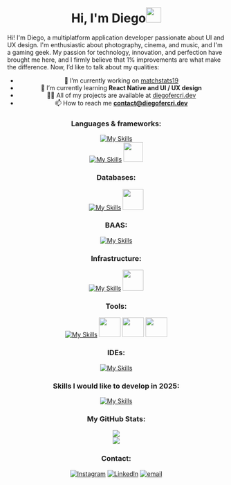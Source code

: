<div align="center">

<h1>Hi, I'm Diego<img src="https://media.giphy.com/media/hvRJCLFzcasrR4ia7z/giphy.gif" width="35"></h1>

<p align="left">
Hi! I'm Diego, a multiplatform application developer passionate about UI and UX design. I'm enthusiastic about photography, cinema, and music, and I'm a gaming geek. My passion for technology, innovation, and perfection have brought me here, and I firmly believe that 1% improvements are what make the difference. Now, I’d like to talk about my qualities:</br>

- 🔭 I’m currently working on [matchstats19](https://github.com/diegofercri/matchstats19_docs)</br>
- 🌱 I’m currently learning **React Native and UI / UX design**</br>
- 👨‍💻 All of my projects are available at [diegofercri.dev](diegofercri.dev)</br>
- 📫 How to reach me **contact@diegofercri.dev**</br>
</p>


<h3>Languages & frameworks:</h3>

[![My Skills](https://skillicons.dev/icons?i=html,css,bootstrap,js,ts,react,tailwind)](https://diegofercri.dev)<br/>
[![My Skills](https://skillicons.dev/icons?i=cs,java,kotlin)](https://diegofercri.dev)
[<img width="45px" src="https://diegofercri.dev/assets/jetpackcompose.svg" />](https://diegofercri.dev)


<h3>Databases:</h3>

[![My Skills](https://skillicons.dev/icons?i=postgresql)](https://diegofercri.dev)
[<img width="48px" src="https://diegofercri.dev/assets/oracle.svg" />](https://diegofercri.dev)


<h3>BAAS:</h3>

[![My Skills](https://skillicons.dev/icons?i=supabase,firebase)](https://diegofercri.dev)


<h3>Infrastructure:</h3>

[![My Skills](https://skillicons.dev/icons?i=docker,azure,cloudflare,linux)](https://diegofercri.dev)
[<img width="48px" src="https://diegofercri.dev/assets/proxmox-light.svg" />](https://diegofercri.dev)


<h3>Tools:</h3>

[![My Skills](https://skillicons.dev/icons?i=git,github,figma)](https://diegofercri.dev)
[<img width="50px" height="45px" src="https://diegofercri.dev/assets/supermaven.svg" />](https://diegofercri.dev)
[<img width="50px" height="45px" src="https://diegofercri.dev/assets/bitwarden.svg" />](https://diegofercri.dev)
[<img width="50px" height="45px" src="https://diegofercri.dev/assets/1password.svg" />](https://diegofercri.dev)


<h3>IDEs:</h3>

[![My Skills](https://skillicons.dev/icons?i=vscode,visualstudio,androidstudio,idea,eclipse)](https://diegofercri.dev)
          

<h3>Skills I would like to develop in <b>2025</b>:</h3>

[![My Skills](https://skillicons.dev/icons?i=react,flutter,swift,go)](https://diegofercri.dev)


<h3>My GitHub Stats:</h3>

![](https://github-readme-stats.vercel.app/api?username=diegofercri&theme=dracula&hide_border=false&include_all_commits=true&count_private=true)<br/>
![](https://github-readme-stats.vercel.app/api/top-langs/?username=diegofercri&theme=dracula&hide_border=false&include_all_commits=true&count_private=true&layout=compact)


<h3>Contact:</h3>

[![Instagram](https://img.shields.io/badge/Instagram-%23E4405F.svg?logo=Instagram&logoColor=white)](https://instagram.com/diegofercri) [![LinkedIn](https://img.shields.io/badge/LinkedIn-%230077B5.svg?logo=linkedin&logoColor=white)](https://linkedin.com/in/diegofercri) [![email](https://img.shields.io/badge/Email-D14836?logo=gmail&logoColor=white)](mailto:contact@diegofercri.dev) 

</div>
